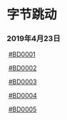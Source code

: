 # 字节跳动

### 2019年4月23日

​	[#BD0001](bd0001)

​	[#BD0002](bd0002)

​	[#BD0003](bd0003)

​	[#BD0004](bd0004)

​	[#BD0005](bd0005)

